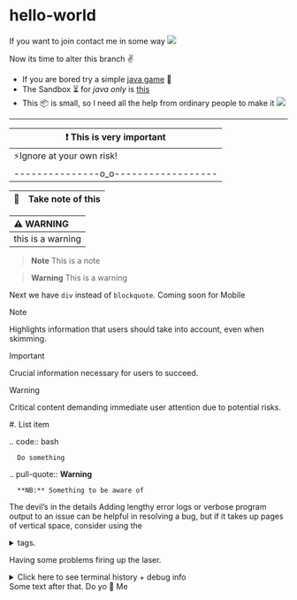 # hello-world
If you want to join contact me in some way <img src="https://custom-icon-badges.herokuapp.com/badge/Mail-abc@gmail.com-violet?logo=mail&logoColor=white&v05.07.2022">

Now its time to alter this branch :v:
- If you are bored try a simple [java game](GuessGame2.html) 🎲
- The Sandbox ⏳ for *java only* is [this](Java-to-Send-1.html)
- This :package: is small, so I need all the help from ordinary people to make it <img src="https://custom-icon-badges.herokuapp.com/badge/0-World-white?logo=ceylon&logoColor=white&labelColor=orange&color=fedcba&label=ceylon&v05.07.2022">
<hr>

|:exclamation: This is very important|
|------------------------------------|
|:zap:Ignore at your own risk!
|---------------o_o------------------|

|:memo:|Take note of this|
|------|:----------------|

|:warning: WARNING|
|:----------------|
|this is a warning|

> **Note**
> This is a note

> **Warning**
> This is a warning
>
Next we have `div` instead of `blockquote`. Coming soon for Mobile
> [!NOTE]  
> Highlights information that users should take into account, even when skimming.

> [!IMPORTANT]  
> Crucial information necessary for users to succeed.

> [!WARNING]  
> Critical content demanding immediate user attention due to potential risks.

#. List item

   .. code:: bash

      Do something

   .. pull-quote::
      **Warning**
      
      **NB:** Something to be aware of

The devil’s in the details
Adding lengthy error logs or verbose program output to an issue can be helpful in resolving a bug, but if it takes up pages of vertical space, consider using the <details> and <summary> tags.

Having some problems firing up the laser.

<details>
<summary>Click here to see terminal history + debug info</summary>
<pre>
488 cd /opt/LLL/controller/laser/
489 vi LLLSDLaserControl.c
490 make
491 make install
492 ./sanity_check
493 ./configure -o test.cfg
494 vi test.cfg
495 vi ~/last_will_and_testament.txt
496 cat /proc/meminfo
497 ps -a -x -u
498 kill -9 2207
499 kill 2208
500 ps -a -x -u
501 touch /opt/LLL/run/ok
502 LLLSDLaserControl -ok1
</details>
Some text after that. Do yo 🙈 Me
